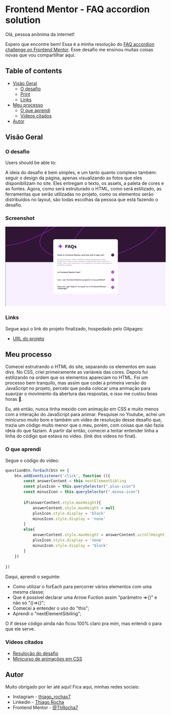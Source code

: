 # Frontend Mentor - FAQ accordion solution
Olá, pessoa anônima da internet!

Espero que encontre bem! Essa é a minha resolução do [FAQ accordion challenge on Frontend Mentor](https://www.frontendmentor.io/challenges/faq-accordion-wyfFdeBwBz). Esse desafio me ensinou muitas coisas novas que vou compartilhar aqui.

## Table of contents

- [Visão Geral](#visaogeral)
  - [O desafio](#odesafio)
  - [Print](#print)
  - [Links](#links)
- [Meu processo](#meu-processo)
  - [O que aprendi](#oqueaprendi)
  - [Vídeos citados](#videoscitados)
- [Autor](#autor)

## Visão Geral

### O desafio

Users should be able to:

A ideia do desafio é bem simples, e um tanto quanto complexo também: seguir o design da página, apenas visualizando as fotos que eles disponibilizam no site. Eles entregam o texto, os assets, a paleta de cores e as fontes. Agora, como será estruturado o HTML, como será estilizado, as ferramentas que serão utilizadas no projeto, como os elementos serão distribuídos no layout, são todas escolhas da pessoa que está fazendo o desafio.

### Screenshot

![](./assets/images/Captura%20de%20tela%202024-08-26%20215047.png)

### Links

Segue aqui o link do projeto finalizado, hospedado pelo Gitpages:

-  [URL do projeto](https://throcha7.github.io/FAQ_Accordion_Solution/)

## Meu processo

Comecei estrutrando o HTML do site, separando os elementos em suas divs. No CSS, criei primeiramente as variáveis das cores. Depois fui estilizando na ordem que os elementos apareciam no HTML. Foi um processo bem tranquilo, mas assim que codei a primeira versão do JavaScript no projeto, percebi que podia colocar uma animação para suavizar o movimento da abertura das respostas, e isso me custou boas horas 🫠.

Eu, até então, nunca tinha mexido com animação em CSS e muito menos com a interação do JavaScript para animar. Pesquisei no Youtube, achei um minicurso muito bom e também um vídeo de resolução desse desafio que, trazia um código muito menor que o meu, porém, com coisas que não fazia ideia do que faziam. A partir daí então, comecei a tentar entender linha a linha do código que estava no vídeo. (link dos vídeos no final).

### O que aprendi

Segue o código do vídeo:

```js
questionBtn.forEach(btn => {
    btn.addEventListener('click', function (){
        const answerContent = this.nextElementSibling
        const plusIcon = this.querySelector(".plus-icon")
        const minusIcon = this.querySelector(".minus-icon")
       
        if(answerContent.style.maxHeight){
            answerContent.style.maxHeight = null
            plusIcon.style.display = 'block'
            minusIcon.style.display = 'none'    
        }
        else{
            answerContent.style.maxHeight = answerContent.scrollHeight + 'px'
            plusIcon.style.display = 'none'
            minusIcon.style.display = 'block'
        }
    })
    
})
```

Daqui, aprendi o seguinte:

- Como utilizar o forEach para percorrer vários elementos com uma mesma classe;
- Que é possível declarar uma Arrow Fuction assim "parâmetro =>{}" e não só "()=>{}";
- Comecei a entender o uso do "this";
- Aprendi o "nextElementSibiling";

O if desse código ainda não ficou 100% claro pra mim, mas entendi o para que ele serve. 

### Vídeos citados

- [Resuloção do desafio](https://www.youtube.com/watch?v=HJuD66J7uCE)
- [Minicurso de animações em CSS](https://www.youtube.com/watch?v=eTELLTacg-8)

## Autor

Muito obrigado por ler até aqui! Fica aqui, minhas redes sociais:

- Instagram - [thiago_rochax7](https://www.instagram.com/thiago_rochax7/)
- Linkedin - [Thiago Rocha](https://www.linkedin.com/in/thiago-rocha-8a1b0528b/)
- Frontend Mentor - [@ThRocha7](https://www.frontendmentor.io/profile/ThRocha7)
